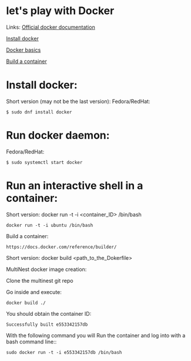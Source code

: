 # let's play with Docker

Links:
[Official docker documentation](https://docs.docker.com/)

[Install docker](https://docs.docker.com/engine/installation/)

[Docker basics](https://docs.docker.com/engine/userguide/basics/)

[Build a container](https://docs.docker.com/reference/builder/)



# Install docker:
Short version (may not be the last version):
  Fedora/RedHat:

	$ sudo dnf install docker

# Run docker daemon:
  Fedora/RedHat:

	$ sudo systemctl start docker

# Run an interactive shell in a container:
  Short version:
	docker run -t -i <container_ID> /bin/bash

	docker run -t -i ubuntu /bin/bash

Build a container:

	https://docs.docker.com/reference/builder/

Short version:
	docker build <path_to_the_Dokerfile>

MultiNest docker image creation:

Clone the multinest git repo

Go inside and execute:

	docker build ./

You should obtain the container ID:

	Successfully built e553342157db

With the following command you will Run the container and log into with a bash command line::

	sudo docker run -t -i e553342157db /bin/bash 
